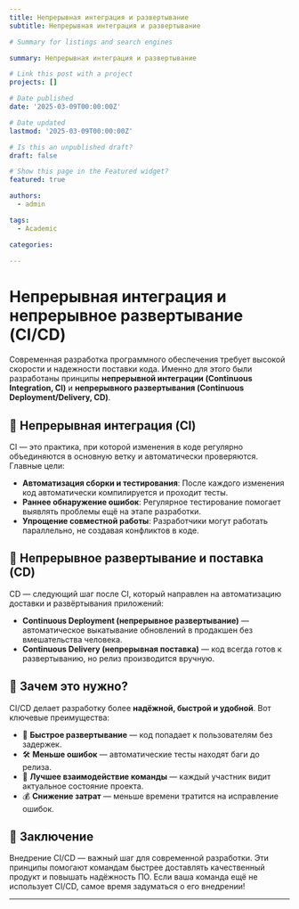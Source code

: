 ```yaml
---
title: Непрерывная интеграция и развертывание
subtitle: Непрерывная интеграция и развертывание

# Summary for listings and search engines

summary: Непрерывная интеграция и развертывание

# Link this post with a project
projects: []

# Date published
date: '2025-03-09T00:00:00Z'

# Date updated
lastmod: '2025-03-09T00:00:00Z'

# Is this an unpublished draft?
draft: false

# Show this page in the Featured widget?
featured: true

authors:
  - admin

tags:
  - Academic

categories:
  
---
```


# Непрерывная интеграция и непрерывное развертывание (CI/CD)

Современная разработка программного обеспечения требует высокой скорости и надежности поставки кода. Именно для этого были разработаны принципы **непрерывной интеграции (Continuous Integration, CI)** и **непрерывного развертывания (Continuous Deployment/Delivery, CD)**.

## 🔹 Непрерывная интеграция (CI)

CI — это практика, при которой изменения в коде регулярно объединяются в основную ветку и автоматически проверяются. Главные цели:

- **Автоматизация сборки и тестирования**: После каждого изменения код автоматически компилируется и проходит тесты.
- **Раннее обнаружение ошибок**: Регулярное тестирование помогает выявлять проблемы ещё на этапе разработки.
- **Упрощение совместной работы**: Разработчики могут работать параллельно, не создавая конфликтов в коде.

## 🔹 Непрерывное развертывание и поставка (CD)

CD — следующий шаг после CI, который направлен на автоматизацию доставки и развёртывания приложений:

- **Continuous Deployment (непрерывное развертывание)** — автоматическое выкатывание обновлений в продакшен без вмешательства человека.
- **Continuous Delivery (непрерывная поставка)** — код всегда готов к развертыванию, но релиз производится вручную.

## 🔹 Зачем это нужно?

CI/CD делает разработку более **надёжной, быстрой и удобной**. Вот ключевые преимущества:

- 🚀 **Быстрое развертывание** — код попадает к пользователям без задержек.
- 🛠️ **Меньше ошибок** — автоматические тесты находят баги до релиза.
- 🤝 **Лучшее взаимодействие команды** — каждый участник видит актуальное состояние проекта.
- 💰 **Снижение затрат** — меньше времени тратится на исправление ошибок.

## 🔹 Заключение

Внедрение CI/CD — важный шаг для современной разработки. Эти принципы помогают командам быстрее доставлять качественный продукт и повышать надёжность ПО. Если ваша команда ещё не использует CI/CD, самое время задуматься о его внедрении!

---

